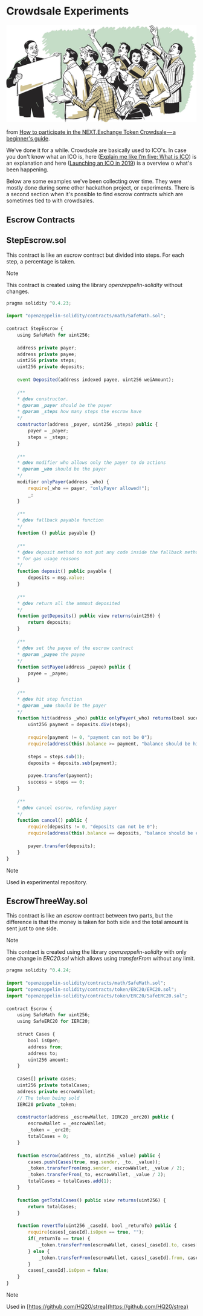# Crowdsale Experiments

![](../../assets/crowdsale.jpeg)

from [How to participate in the NEXT.Exchange Token Crowdsale — a beginner's guide](https://medium.com/nextexchange/how-to-participate-in-the-next-exchange-token-crowdsale-a-beginners-guide-7fd95e938b90).

We've done it for a while. Crowdsale are basically used to ICO's. In case you don't know what an ICO is, here \([Explain me like I’m five: What is ICO](https://medium.com/meetngreetme-ico/explain-me-like-im-five-what-is-ico-19f967669cad)\) is an explanation and here \([Launching an ICO in 2019](https://www.techhq.io/6855/launching-an-ico-in-2019/)\) is a overview o what's been happening.

Below are some examples we've been collecting over time. They were mostly done during some other hackathon project, or experiments. There is a second section when it's possible to find escrow contracts which are sometimes tied to with crowdsales.

## Escrow Contracts

## StepEscrow.sol

This contract is like an _escrow_ contract but divided into steps. For each step, a percentage is taken.

> [!NOTE]
> This contract is created using the library _openzeppelin-solidity_ without changes.

```js
pragma solidity ^0.4.23;

import "openzeppelin-solidity/contracts/math/SafeMath.sol";

contract StepEscrow {
    using SafeMath for uint256;

    address private payer;
    address private payee;
    uint256 private steps;
    uint256 private deposits;

    event Deposited(address indexed payee, uint256 weiAmount);

    /**
    * @dev constructor.
    * @param _payer should be the payer
    * @param _steps how many steps the escrow have
    */
    constructor(address _payer, uint256 _steps) public {
        payer = _payer;
        steps = _steps;
    }

    /**
    * @dev modifier who allows only the payer to do actions
    * @param _who should be the payer
    */
    modifier onlyPayer(address _who) {
        require(_who == payer, "onlyPayer allowed!");
        _;
    }

    /**
    * @dev fallback payable function
    */
    function () public payable {}

    /**
    * @dev deposit method to not put any code inside the fallback method
    * for gas usage reasons
    */
    function deposit() public payable {
        deposits = msg.value;
    }

    /**
    * @dev return all the ammout deposited
    */
    function getDeposits() public view returns(uint256) {
        return deposits;
    }

    /**
    * @dev set the payee of the escrow contract
    * @param _payee the payee
    */
    function setPayee(address _payee) public {
        payee = _payee;
    }

    /**
    * @dev hit step function
    * @param _who should be the payer
    */
    function hit(address _who) public onlyPayer(_who) returns(bool success) {
        uint256 payment = deposits.div(steps);

        require(payment != 0, "payment can not be 0");
        require(address(this).balance >= payment, "balance should be higher than payment");

        steps = steps.sub(1);
        deposits = deposits.sub(payment);

        payee.transfer(payment);
        success = steps == 0;
    }

    /**
    * @dev cancel escrow, refunding payer
    */
    function cancel() public {
        require(deposits != 0, "deposits can not be 0");
        require(address(this).balance == deposits, "balance should be equal to deposits");

        payer.transfer(deposits);
    }
}
```

> [!NOTE]
> Used in experimental repository.


## EscrowThreeWay.sol

This contract is like an _escrow_ contract between two parts, but the difference is that the money is taken for both side and the total amount is sent just to one side.

> [!NOTE]
> This contract is created using the library _openzeppelin-solidity_ with only one change in _ERC20.sol_ which allows using _transferFrom_ without any limit.

```js
pragma solidity ^0.4.24;

import "openzeppelin-solidity/contracts/math/SafeMath.sol";
import "openzeppelin-solidity/contracts/token/ERC20/ERC20.sol";
import "openzeppelin-solidity/contracts/token/ERC20/SafeERC20.sol";

contract Escrow {
    using SafeMath for uint256;
    using SafeERC20 for IERC20;

    struct Cases {
        bool isOpen;
        address from;
        address to;
        uint256 amount;
    }

    Cases[] private cases;
    uint256 private totalCases;
    address private escrowWallet;
    // The token being sold
    IERC20 private _token;

    constructor(address _escrowWallet, IERC20 _erc20) public {
        escrowWallet = _escrowWallet;
        _token = _erc20;
        totalCases = 0;
    }

    function escrow(address _to, uint256 _value) public {
        cases.push(Cases(true, msg.sender, _to, _value));
        _token.transferFrom(msg.sender, escrowWallet, _value / 2);
        _token.transferFrom(_to, escrowWallet, _value / 2);
        totalCases = totalCases.add(1);
    }

    function getTotalCases() public view returns(uint256) {
        return totalCases;
    }

    function revertTo(uint256 _caseId, bool _returnTo) public {
        require(cases[_caseId].isOpen == true, "");
        if(_returnTo == true) {
            _token.transferFrom(escrowWallet, cases[_caseId].to, cases[_caseId].amount);
        } else {
            _token.transferFrom(escrowWallet, cases[_caseId].from, cases[_caseId].amount);
        }
        cases[_caseId].isOpen = false;
    }
}
```

> [!NOTE]
> Used in [https://github.com/HQ20/strea](https://github.com/HQ20/strea)
